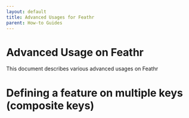 ```yaml
---
layout: default
title: Advanced Usages for Feathr
parent: How-to Guides
---
```


# Advanced Usage on Feathr

This document describes various advanced usages on Feathr

# Defining a feature on multiple keys (composite keys)